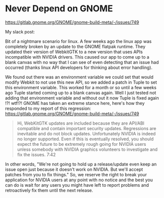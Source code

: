 # Never Depend on GNOME

https://gitlab.gnome.org/GNOME/gnome-build-meta/-/issues/749

My slack post:

Bit of a nightmare scenario for linux.  A few weeks ago the linux app was completely broken by an update to the GNOME flatpak runtime.  They updated their version of WebkitGTK to a new version that uses APIs incompatible with NVIDIA drivers.  This caused our app to come up to a blank canvas with no way that I can see of even detecting that an issue had occurred (thanks linux API developers for thinking about error handling).

We found out there was an environment variable we could set that would modify Webkit to not use this new API, so we added a patch in Tuple to set this environment variable.  This worked for a month or so until a few weeks ago Tuple started coming up to a blank canvas again.  Well I just tested not adding that environment variable and without out it now Tuple is fixed again !?!  wtf!?!
GNOME has taken an extreme stance here, here's how they responded to my report of this regression: https://gitlab.gnome.org/GNOME/gnome-build-meta/-/issues/749

> Hi, WebKitGTK updates are included because they are API/ABI compatible and contain important security updates. Regressions are inevitable and do not block updates.
> Unfortunately NVIDIA is indeed no longer supported. Even if this is eventually resolved, you should expect the future to be extremely rough going for NVIDIA users unless somebody with NVIDIA graphics volunteers to investigate and fix the issues.
7:42

In other words, "We're not going to hold up a release/update even keep an issue open just because it doesn't work on NVIDIA.  But we'll accept patches from you to fix things."  So, we reserve the right to break your application for NVIDIA users at any point with no notice and the best you can do is wait for any users you might have left to report problems and retroactively fix them until the next release.

